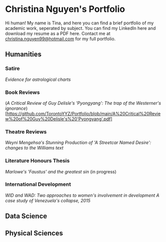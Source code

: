 # Christina Nguyen's Portfolio
Hi human! My name is Tina, and here you can find a brief portfolio of my academic work, seperated by subject.
You can find my LinkedIn here and download my resume as a PDF here. Contact me at christina.nguyen99@hotmail.com for 
my full portfolio.

## Humanities

### Satire
*Evidence for astrological charts*

### Book Reviews
(*A Critical Review of Guy Delisle's 'Pyongyang': The trap of the Westerner's ignorance*)[https://github.com/TorontoYYZ/Portfolio/blob/main/A%20Critical%20Review%20of%20Guy%20Delisle's%20'Pyongyang'.pdf]

### Theatre Reviews
*Weyni Mengehsa's Stunning Production of 'A Streetcar Named Desire': changes to the Williams text*

### Literature Honours Thesis
*Marlowe's 'Faustus' and the greatest sin* (in progress)

### International Development
*WID and WAD: Two approaches to women's involvement in development*
*A case study of Venezuela's collapse, 2015*

## Data Science

## Physical Sciences



